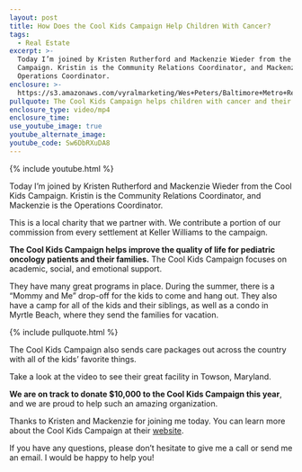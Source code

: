 ```yaml
---
layout: post
title: How Does the Cool Kids Campaign Help Children With Cancer?
tags:
  - Real Estate
excerpt: >-
  Today I’m joined by Kristen Rutherford and Mackenzie Wieder from the Cool Kids
  Campaign. Kristin is the Community Relations Coordinator, and Mackenzie is the
  Operations Coordinator.
enclosure: >-
  https://s3.amazonaws.com/vyralmarketing/Wes+Peters/Baltimore+Metro+Real+Estate-+Helping+the+Cool+Kids+Campaign.mp4
pullquote: The Cool Kids Campaign helps children with cancer and their families.
enclosure_type: video/mp4
enclosure_time:
use_youtube_image: true
youtube_alternate_image:
youtube_code: Sw6DbRXuDA8
---
```



{% include youtube.html %}

Today I’m joined by Kristen Rutherford and Mackenzie Wieder from the Cool Kids Campaign. Kristin is the Community Relations Coordinator, and Mackenzie is the Operations Coordinator.

This is a local charity that we partner with. We contribute a portion of our commission from every settlement at Keller Williams to the campaign.

**The Cool Kids Campaign helps improve the quality of life for pediatric oncology patients and their families.** The Cool Kids Campaign focuses on academic, social, and emotional support.

They have many great programs in place. During the summer, there is a “Mommy and Me” drop-off for the kids to come and hang out. They also have a camp for all of the kids and their siblings, as well as a condo in Myrtle Beach, where they send the families for vacation.

{% include pullquote.html %}

The Cool Kids Campaign also sends care packages out across the country with all of the kids’ favorite things.

Take a look at the video to see their great facility in Towson, Maryland.

**We are on track to donate $10,000 to the Cool Kids Campaign this year**, and we are proud to help such an amazing organization.

Thanks to Kristen and Mackenzie for joining me today. You can learn more about the Cool Kids Campaign at their [website](http://www.coolkidscampaign.org/).

If you have any questions, please don’t hesitate to give me a call or send me an email. I would be happy to help you!